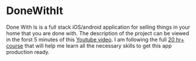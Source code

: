 # DoneWithIt
Done With Is is a full stack iOS/android application for selling things in your home that you are done with.  The description of the project can be viewed in the forst 5 minutes of this [Youtube video](https://www.youtube.com/watch?v=0-S5a0eXPoc&t=1s).
I am following the full [20 hr+ course](https://codewithmosh.com/p/the-ultimate-react-native-course) that will help me learn all the necessary skills to get this app production ready. 

